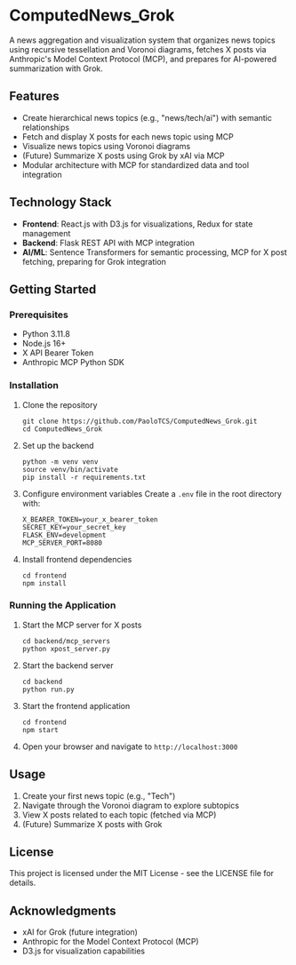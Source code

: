 # ComputedNews_Grok

A news aggregation and visualization system that organizes news topics using recursive tessellation and Voronoi diagrams, fetches X posts via Anthropic's Model Context Protocol (MCP), and prepares for AI-powered summarization with Grok.

## Features

- Create hierarchical news topics (e.g., "news/tech/ai") with semantic relationships
- Fetch and display X posts for each news topic using MCP
- Visualize news topics using Voronoi diagrams
- (Future) Summarize X posts using Grok by xAI via MCP
- Modular architecture with MCP for standardized data and tool integration

## Technology Stack

- **Frontend**: React.js with D3.js for visualizations, Redux for state management
- **Backend**: Flask REST API with MCP integration
- **AI/ML**: Sentence Transformers for semantic processing, MCP for X post fetching, preparing for Grok integration

## Getting Started

### Prerequisites

- Python 3.11.8
- Node.js 16+
- X API Bearer Token
- Anthropic MCP Python SDK

### Installation

1. Clone the repository
   ```
   git clone https://github.com/PaoloTCS/ComputedNews_Grok.git
   cd ComputedNews_Grok
   ```

2. Set up the backend
   ```
   python -m venv venv
   source venv/bin/activate
   pip install -r requirements.txt
   ```

3. Configure environment variables
   Create a `.env` file in the root directory with:
   ```
   X_BEARER_TOKEN=your_x_bearer_token
   SECRET_KEY=your_secret_key
   FLASK_ENV=development
   MCP_SERVER_PORT=8080
   ```

4. Install frontend dependencies
   ```
   cd frontend
   npm install
   ```

### Running the Application

1. Start the MCP server for X posts
   ```
   cd backend/mcp_servers
   python xpost_server.py
   ```

2. Start the backend server
   ```
   cd backend
   python run.py
   ```

3. Start the frontend application
   ```
   cd frontend
   npm start
   ```

4. Open your browser and navigate to `http://localhost:3000`

## Usage

1. Create your first news topic (e.g., "Tech")
2. Navigate through the Voronoi diagram to explore subtopics
3. View X posts related to each topic (fetched via MCP)
4. (Future) Summarize X posts with Grok

## License

This project is licensed under the MIT License - see the LICENSE file for details.

## Acknowledgments

- xAI for Grok (future integration)
- Anthropic for the Model Context Protocol (MCP)
- D3.js for visualization capabilities
